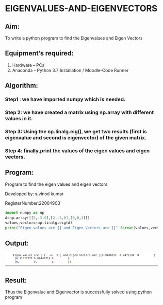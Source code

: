 # EIGENVALUES-AND-EIGENVECTORS
## Aim:
To write a python program to find the Eigenvalues and Eigen Vectors
## Equipment’s required:
1. 	Hardware – PCs
2. 	Anaconda – Python 3.7 Installation / Moodle-Code Runner
## Algorithm:
### Step1 : we have imported numpy which is needed.
### Step 2: we have created a matrix using np.array with different values in it.
### Step 3: Using the np.linalg.eig(),  we get two results (first is eigenvalue and second is eigenvector) of the given matrix.
### Step 4: finally,print the values of the eigen values and eigen vectors.

## Program:
 Program to find the eigen values and eigen vectors.
 
 Developed by: s.vinod kumar
 
 RegisterNumber:22004903
``` python
import numpy as np
A=np.array([[2,-3,0],[2,-5,0],[0,0,3]])
values,vectors=np.linalg.eig(A)
print("Eigen values are {} and Eigen Vectors are {}".format(values,vectors))

```

## Output:
![output](/OUTPUT3.png)




## Result:
Thus the Eigenvalue and Eigenvector is successfully solved using python program
